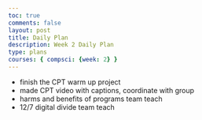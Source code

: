 ```yaml
---
toc: true
comments: false
layout: post
title: Daily Plan 
description: Week 2 Daily Plan 
type: plans
courses: { compsci: {week: 2} }
---
```


- finish the CPT warm up project 
- made CPT video with captions, coordinate with group
- harms and benefits of programs team teach
- 12/7 digital divide team teach 